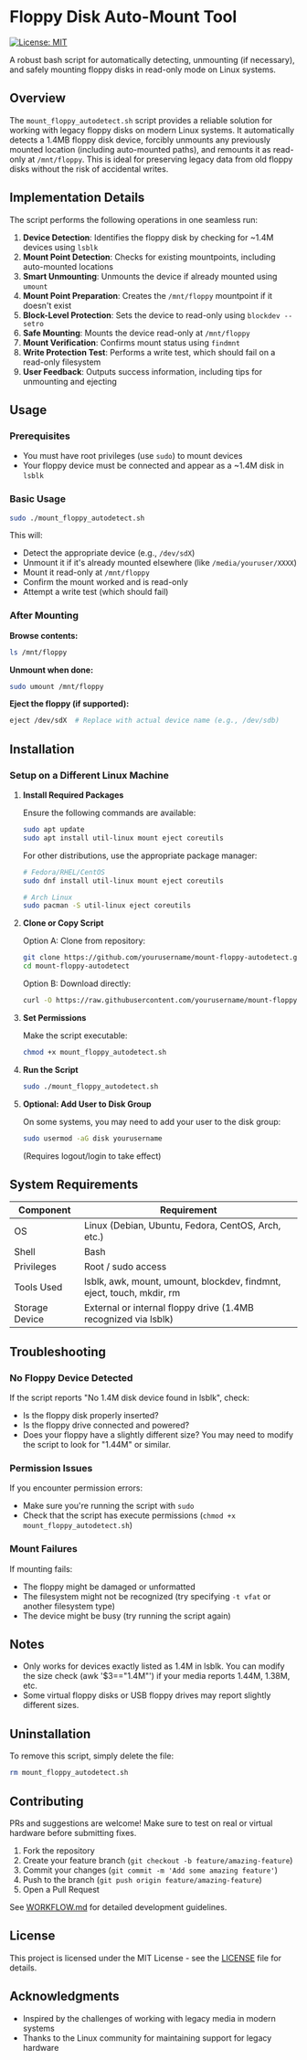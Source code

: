 # Floppy Disk Auto-Mount Tool

[![License: MIT](https://img.shields.io/badge/License-MIT-blue.svg)](LICENSE)

A robust bash script for automatically detecting, unmounting (if necessary), and safely mounting floppy disks in read-only mode on Linux systems.

## Overview

The `mount_floppy_autodetect.sh` script provides a reliable solution for working with legacy floppy disks on modern Linux systems. It automatically detects a 1.4MB floppy disk device, forcibly unmounts any previously mounted location (including auto-mounted paths), and remounts it as read-only at `/mnt/floppy`. This is ideal for preserving legacy data from old floppy disks without the risk of accidental writes.

## Implementation Details

The script performs the following operations in one seamless run:

1. **Device Detection**: Identifies the floppy disk by checking for ~1.4M devices using `lsblk`
2. **Mount Point Detection**: Checks for existing mountpoints, including auto-mounted locations
3. **Smart Unmounting**: Unmounts the device if already mounted using `umount`
4. **Mount Point Preparation**: Creates the `/mnt/floppy` mountpoint if it doesn't exist
5. **Block-Level Protection**: Sets the device to read-only using `blockdev --setro`
6. **Safe Mounting**: Mounts the device read-only at `/mnt/floppy`
7. **Mount Verification**: Confirms mount status using `findmnt`
8. **Write Protection Test**: Performs a write test, which should fail on a read-only filesystem
9. **User Feedback**: Outputs success information, including tips for unmounting and ejecting

## Usage

### Prerequisites

- You must have root privileges (use `sudo`) to mount devices
- Your floppy device must be connected and appear as a ~1.4M disk in `lsblk`

### Basic Usage

```bash
sudo ./mount_floppy_autodetect.sh
```

This will:
- Detect the appropriate device (e.g., `/dev/sdX`)
- Unmount it if it's already mounted elsewhere (like `/media/youruser/XXXX`)
- Mount it read-only at `/mnt/floppy`
- Confirm the mount worked and is read-only
- Attempt a write test (which should fail)

### After Mounting

**Browse contents:**
```bash
ls /mnt/floppy
```

**Unmount when done:**
```bash
sudo umount /mnt/floppy
```

**Eject the floppy (if supported):**
```bash
eject /dev/sdX  # Replace with actual device name (e.g., /dev/sdb)
```

## Installation

### Setup on a Different Linux Machine

1. **Install Required Packages**

   Ensure the following commands are available:
   ```bash
   sudo apt update
   sudo apt install util-linux mount eject coreutils
   ```

   For other distributions, use the appropriate package manager:
   ```bash
   # Fedora/RHEL/CentOS
   sudo dnf install util-linux mount eject coreutils
   
   # Arch Linux
   sudo pacman -S util-linux eject coreutils
   ```

2. **Clone or Copy Script**

   Option A: Clone from repository:
   ```bash
   git clone https://github.com/yourusername/mount-floppy-autodetect.git
   cd mount-floppy-autodetect
   ```

   Option B: Download directly:
   ```bash
   curl -O https://raw.githubusercontent.com/yourusername/mount-floppy-autodetect/main/mount_floppy_autodetect.sh
   ```

3. **Set Permissions**

   Make the script executable:
   ```bash
   chmod +x mount_floppy_autodetect.sh
   ```

4. **Run the Script**

   ```bash
   sudo ./mount_floppy_autodetect.sh
   ```

5. **Optional: Add User to Disk Group**

   On some systems, you may need to add your user to the disk group:
   ```bash
   sudo usermod -aG disk yourusername
   ```
   (Requires logout/login to take effect)

## System Requirements

| Component | Requirement |
|-----------|-------------|
| OS | Linux (Debian, Ubuntu, Fedora, CentOS, Arch, etc.) |
| Shell | Bash |
| Privileges | Root / sudo access |
| Tools Used | lsblk, awk, mount, umount, blockdev, findmnt, eject, touch, mkdir, rm |
| Storage Device | External or internal floppy drive (1.4MB recognized via lsblk) |

## Troubleshooting

### No Floppy Device Detected

If the script reports "No 1.4M disk device found in lsblk", check:
- Is the floppy disk properly inserted?
- Is the floppy drive connected and powered?
- Does your floppy have a slightly different size? You may need to modify the script to look for "1.44M" or similar.

### Permission Issues

If you encounter permission errors:
- Make sure you're running the script with `sudo`
- Check that the script has execute permissions (`chmod +x mount_floppy_autodetect.sh`)

### Mount Failures

If mounting fails:
- The floppy might be damaged or unformatted
- The filesystem might not be recognized (try specifying `-t vfat` or another filesystem type)
- The device might be busy (try running the script again)

## Notes

- Only works for devices exactly listed as 1.4M in lsblk. You can modify the size check (awk '$3=="1.4M"') if your media reports 1.44M, 1.38M, etc.
- Some virtual floppy disks or USB floppy drives may report slightly different sizes.

## Uninstallation

To remove this script, simply delete the file:

```bash
rm mount_floppy_autodetect.sh
```

## Contributing

PRs and suggestions are welcome! Make sure to test on real or virtual hardware before submitting fixes.

1. Fork the repository
2. Create your feature branch (`git checkout -b feature/amazing-feature`)
3. Commit your changes (`git commit -m 'Add some amazing feature'`)
4. Push to the branch (`git push origin feature/amazing-feature`)
5. Open a Pull Request

See [WORKFLOW.md](WORKFLOW.md) for detailed development guidelines.

## License

This project is licensed under the MIT License - see the [LICENSE](LICENSE) file for details.

## Acknowledgments

- Inspired by the challenges of working with legacy media in modern systems
- Thanks to the Linux community for maintaining support for legacy hardware
